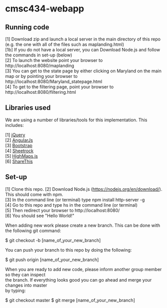 # cmsc434-webapp

## Running code

[1] Download zip and launch a local server in the main directory of this repo (e.g. the one with all of the files such as maplanding.html) <br />
[1b] If you do not have a local server, you can Download Node.js and follow the commands in set-up (below) <br />
[2] To launch the website point your browser to http://localhost:8080/maplanding <br />
[3] You can get to the state page by either clicking on Maryland on the main map or by pointing your browser to http://localhost:8080/Maryland_statepage.html <br />
[4] To get to the filtering page, point your browser to http://localhost:8080/filtering.html

## Libraries used

We are using a number of libraries/tools for this implementation. This includes: 

[1] <a href="https://jquery.com/"> jQuery </a> <br />
[2] <a href="https://angularjs.org/"> AngularJs </a> <br />
[3] <a href="https://getbootstrap.com/"> Bootstrap </a> <br />
[4] <a href="https://chriszarate.github.io/sheetrock/"> Sheetrock </a> <br />
[5] <a href="http://www.highcharts.com/products/highmaps"> HighMaps.js </a> <br />
[6] <a href="http://www.sharethis.com/"> ShareThis </a> <br />

## Set-up 

[1] Clone this repo. 
[2] Download Node.js (https://nodejs.org/en/download/). This should come with npm. <br />
[3] In the command line (or terminal) type npm install http-server -g <br />
[4] Go to this repo and type hs in the command line (or terminal) <br />
[5] Then redirect your browser to http://localhost:8080/ <br />
[6] You should see "Hello World!" <br />

When adding new work please create a new branch. This can be done with the following git command: <br /> 

$ git checkout -b [name_of_your_new_branch] <br />

You can push your branch to this repo by doing the following: <br />

$ git push origin [name_of_your_new_branch]

When you are ready to add new code, please inform another group member so they can inspect </br>
the branch. If everything looks good you can go ahead and merge your changes into master </br>
by typing: 

$ git checkout master
$ git merge [name_of_your_new_branch]
